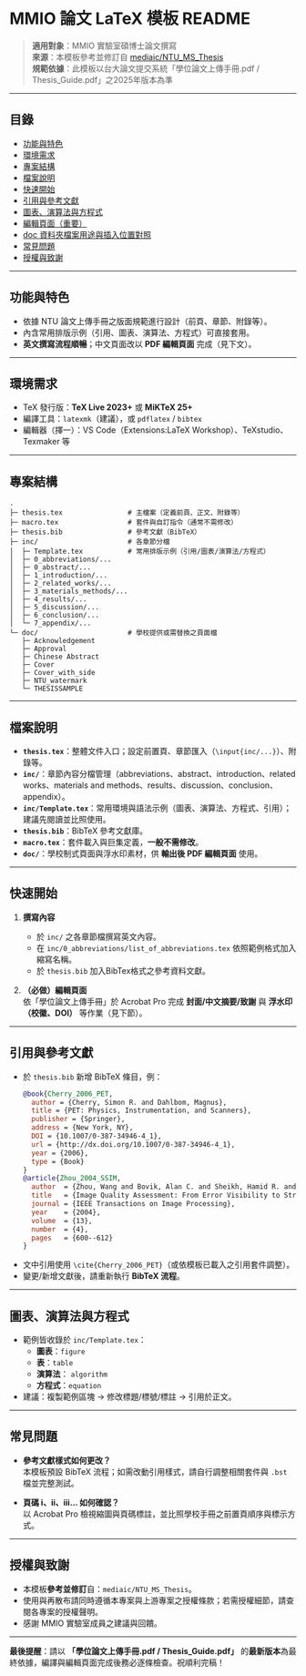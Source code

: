 # MMIO 論文 LaTeX 模板 README

> **適用對象**：MMIO 實驗室碩博士論文撰寫  
> **來源**：本模板參考並修訂自 [mediaic/NTU_MS_Thesis](https://github.com/mediaic/NTU_MS_Thesis.git)  
> **規範依據**：此模板以台大論文提交系統「學位論文上傳手冊.pdf / Thesis_Guide.pdf」之2025年版本為準  

---

## 目錄
- [功能與特色](#功能與特色)
- [環境需求](#環境需求)
- [專案結構](#專案結構)
- [檔案說明](#檔案說明)
- [快速開始](#快速開始)
- [引用與參考文獻](#引用與參考文獻)
- [圖表、演算法與方程式](#圖表演算法與方程式)
- [編輯頁面（重要）](#編輯頁面重要)
- [doc 資料夾檔案用途與插入位置對照](#doc-資料夾檔案用途與插入位置對照)
- [常見問題](#常見問題)
- [授權與致謝](#授權與致謝)

---

## 功能與特色
- 依據 NTU 論文上傳手冊之版面規範進行設計（前頁、章節、附錄等）。
- 內含常用排版示例（引用、圖表、演算法、方程式）可直接套用。
- **英文撰寫流程順暢**；中文頁面改以 **PDF 編輯頁面** 完成（見下文）。

---

## 環境需求
- TeX 發行版：**TeX Live 2023+** 或 **MiKTeX 25+**
- 編譯工具：`latexmk`（建議），或 `pdflatex` / `bibtex`
- 編輯器（擇一）：VS Code（Extensions:LaTeX Workshop）、TeXstudio、Texmaker 等

---

## 專案結構
```text
.
├─ thesis.tex                # 主檔案（定義前頁、正文、附錄等）
├─ macro.tex                 # 套件與自訂指令（通常不需修改）
├─ thesis.bib                # 參考文獻（BibTeX）
├─ inc/                      # 各章節分檔
│  ├─ Template.tex           # 常用排版示例（引用/圖表/演算法/方程式）
│  ├─ 0_abbreviations/...
│  ├─ 0_abstract/...
│  ├─ 1_introduction/...
│  ├─ 2_related_works/...
│  ├─ 3_materials_methods/...
│  ├─ 4_results/...
│  ├─ 5_discussion/...
│  ├─ 6_conclusion/...
│  └─ 7_appendix/...
└─ doc/                      # 學校提供或需替換之頁面檔
   ├─ Acknowledgement
   ├─ Approval
   ├─ Chinese Abstract
   ├─ Cover
   ├─ Cover_with_side
   ├─ NTU_watermark
   └─ THESISSAMPLE
```

---

## 檔案說明
- **`thesis.tex`**：整體文件入口；設定前置頁、章節匯入（`\input{inc/...}`）、附錄等。
- **`inc/`**：章節內容分檔管理（abbreviations、abstract、introduction、related works、materials and methods、results、discussion、conclusion、appendix）。
- **`inc/Template.tex`**：常用環境與語法示例（圖表、演算法、方程式、引用）；建議先閱讀並比照使用。
- **`thesis.bib`**：BibTeX 參考文獻庫。
- **`macro.tex`**：套件載入與巨集定義，**一般不需修改**。
- **`doc/`**：學校制式頁面與浮水印素材，供 **輸出後 PDF 編輯頁面** 使用。

---

## 快速開始
1. **撰寫內容**  
   - 於 `inc/` 之各章節檔撰寫英文內容。  
   - 在 `inc/0_abbreviations/list_of_abbreviations.tex` 依照範例格式加入縮寫名稱。
   - 於 `thesis.bib` 加入BibTex格式之參考資料文獻。  

2. **（必做）編輯頁面**  
   依「學位論文上傳手冊」於 Acrobat Pro 完成 **封面/中文摘要/致謝** 與 **浮水印（校徽、DOI）** 等作業（見下節）。

---

## 引用與參考文獻
- 於 `thesis.bib` 新增 BibTeX 條目，例：
  ```bibtex
  @book{Cherry_2006_PET,
    author = {Cherry, Simon R. and Dahlbom, Magnus},
    title = {PET: Physics, Instrumentation, and Scanners},
    publisher = {Springer},
    address = {New York, NY},
    DOI = {10.1007/0-387-34946-4_1},
    url = {http://dx.doi.org/10.1007/0-387-34946-4_1},
    year = {2006},
    type = {Book}
  }
  @article{Zhou_2004_SSIM,
    author  = {Zhou, Wang and Bovik, Alan C. and Sheikh, Hamid R. and Simoncelli, Eero P.},
    title   = {Image Quality Assessment: From Error Visibility to Structural Similarity},
    journal = {IEEE Transactions on Image Processing},
    year    = {2004},
    volume  = {13},
    number  = {4},
    pages   = {600--612}
  }
  ```
- 文中引用使用 `\cite{Cherry_2006_PET}`（或依模板已載入之引用套件調整）。
- 變更/新增文獻後，請重新執行 **BibTeX 流程**。

---

## 圖表、演算法與方程式
- 範例皆收錄於 `inc/Template.tex`：  
  - **圖表**：`figure`  
  - **表**：`table`  
  - **演算法**： `algorithm`  
  - **方程式**：`equation`  
- 建議：複製範例區塊 → 修改標題/標號/標註 → 引用於正文。

---

## 常見問題
- **參考文獻樣式如何更改？**  
  本模板預設 BibTeX 流程；如需改動引用樣式，請自行調整相關套件與 `.bst` 檔並完整測試。

- **頁碼 i、ii、iii… 如何確認？**  
  以 Acrobat Pro 檢視縮圖與頁碼標註，並比照學校手冊之前置頁順序與標示方式。

---

## 授權與致謝
- 本模板**參考並修訂**自：`mediaic/NTU_MS_Thesis`。  
- 使用與再散布請同時遵循本專案與上游專案之授權條款；若需授權細節，請查閱各專案的授權聲明。  
- 感謝 MMIO 實驗室成員之建議與回饋。

---

**最後提醒**：請以 **「學位論文上傳手冊.pdf / Thesis_Guide.pdf」** 的**最新版本**為最終依據，編譯與編輯頁面完成後務必逐條檢查。祝順利完稿！
